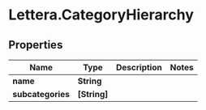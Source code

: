 # Lettera.CategoryHierarchy

## Properties

Name | Type | Description | Notes
------------ | ------------- | ------------- | -------------
**name** | **String** |  | 
**subcategories** | **[String]** |  | 


